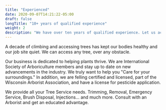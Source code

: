 ```yaml
---
title: "Experienced"
date: 2020-09-07T14:21:22-05:00
draft: false
longTitle: "10+ years of qualified experience"
weight: 2
description: "We have over ten years of qualified experience. Let us access your tree in a quiet, safe, and reliable manner."
---
```

<span id="text2">

A decade of climbing and accessing trees has kept our bodies healthy and our job site quiet. We can access any tree, over any obstacle.

Our business is dedicated to helping plants thrive. We are International Society of Arboriculture members and stay up to date on new advancements in the industry. We truly want to help you "Care for your surroundings." In addition, we are felling certified and licensed, part of the Wisconsin Arborist Association, and have a license for pesticide application.

We provide all your Tree Service needs. Trimming, Removal, Emergency Service, Brush Disposal, Injections... and much more. Consult with an Arborist and get an educated advantage.

</span>
